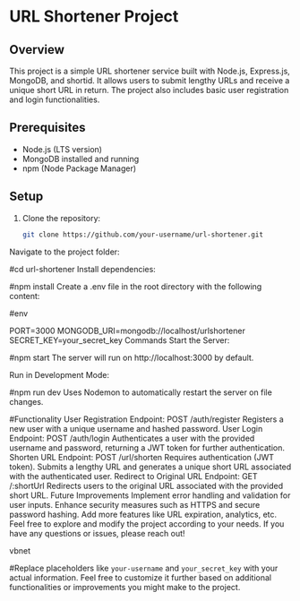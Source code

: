 #
# URL Shortener Project

## Overview
This project is a simple URL shortener service built with Node.js, Express.js, MongoDB, and shortid. It allows users to submit lengthy URLs and receive a unique short URL in return. The project also includes basic user registration and login functionalities.

## Prerequisites
- Node.js (LTS version)
- MongoDB installed and running
- npm (Node Package Manager)

## Setup
1. Clone the repository:
   ```bash
   git clone https://github.com/your-username/url-shortener.git
Navigate to the project folder:

#cd url-shortener
Install dependencies:



#npm install
Create a .env file in the root directory with the following content:

#env

PORT=3000
MONGODB_URI=mongodb://localhost/urlshortener
SECRET_KEY=your_secret_key
Commands
Start the Server:


#npm start
The server will run on http://localhost:3000 by default.

Run in Development Mode:


#npm run dev
Uses Nodemon to automatically restart the server on file changes.

#Functionality
User Registration
Endpoint: POST /auth/register
Registers a new user with a unique username and hashed password.
User Login
Endpoint: POST /auth/login
Authenticates a user with the provided username and password, returning a JWT token for further authentication.
Shorten URL
Endpoint: POST /url/shorten
Requires authentication (JWT token).
Submits a lengthy URL and generates a unique short URL associated with the authenticated user.
Redirect to Original URL
Endpoint: GET /:shortUrl
Redirects users to the original URL associated with the provided short URL.
Future Improvements
Implement error handling and validation for user inputs.
Enhance security measures such as HTTPS and secure password hashing.
Add more features like URL expiration, analytics, etc.
Feel free to explore and modify the project according to your needs. If you have any questions or issues, please reach out!

vbnet


#Replace placeholders like `your-username` and `your_secret_key` with your actual information. Feel free to customize it further based on additional functionalities or improvements you might make to the project.







